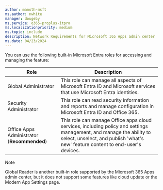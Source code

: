 ```yaml
---
author: manoth-msft
ms.author: nwhite
manager: dougeby
ms.service: o365-proplus-itpro
ms.localizationpriority: medium
ms.topic: include
description: Network Requirements for Microsoft 365 Apps admin center 
ms.date: 04/23/2024
---
```

<!--This file is shared by cloud-update.md, cloud-update.md, inventory.md, microsoft-365-apps-health.md, overview.md, security-update-status.md. Headings are driven by article context.-->
You can use the following built-in Microsoft Entra roles for accessing and managing the feature:

| Role                       | Description       |
| -------------------------- | ----------------- |
| Global Administrator       | This role can manage all aspects of Microsoft Entra ID and Microsoft services that use Microsoft Entra identities.
| Security Administrator     | This role can read security information and reports and manage configuration in Microsoft Entra ID and Office 365.
| Office Apps Administrator (**Recommended**) | This role can manage Office apps cloud services, including policy and settings management, and manage the ability to select, unselect, and publish 'what's new' feature content to end-user's devices.

> [!NOTE]
> Global Reader is another built-in role supported by the Microsoft 365 Apps admin center, but it does not support some features like cloud update or the Modern App Settings page.
